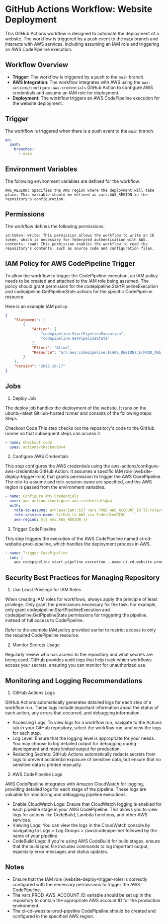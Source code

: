 # GitHub Actions Workflow: Website Deployment

This GitHub Actions workflow is designed to automate the deployment of a website. The workflow is triggered by a push event to the `main` branch and interacts with AWS services, including assuming an IAM role and triggering an AWS CodePipeline execution.

## Workflow Overview

- **Trigger**: The workflow is triggered by a push to the `main` branch.
- **AWS Integration**: The workflow integrates with AWS using the `aws-actions/configure-aws-credentials` GitHub Action to configure AWS credentials and assume an IAM role for deployment.
- **Deployment**: The workflow triggers an AWS CodePipeline execution for the website deployment.

## Trigger

The workflow is triggered when there is a push event to the `main` branch.

```yaml
on:
  push:
    branches:
      - main
```
## Environment Variables

The following environment variables are defined for the workflow:

    AWS_REGION: Specifies the AWS region where the deployment will take place. This variable should be defined as vars.AWS_REGION in the repository's configuration.

## Permissions

The workflow defines the following permissions:

    id-token: write: This permission allows the workflow to write an ID token, which is necessary for federated authentication with AWS.
    contents: read: This permission enables the workflow to read the repository's contents, such as source code and configuration files.

## IAM Policy for AWS CodePipeline Trigger

To allow the workflow to trigger the CodePipeline execution, an IAM policy needs to be created and attached to the IAM role being assumed. The policy should grant permission for the codepipeline:StartPipelineExecution and codepipeline:GetPipelineState actions for the specific CodePipeline resource.

Here is an example IAM policy:

```json
{
    "Statement": [
        {
            "Action": [
                "codepipeline:StartPipelineExecution",
                "codepipeline:GetPipelineState"
            ],
            "Effect": "Allow",
            "Resource": "arn:aws:codepipeline:${AWS_REGION}:${PROD_AWS_ACCOUNT_ID}:ci-cd-website-prod-pipeline"
        }
    ],
    "Version": "2012-10-17"
}
```

## Jobs

1. Deploy Job

The deploy job handles the deployment of the website. It runs on the ubuntu-latest GitHub-hosted runner and consists of the following steps:
Steps

Checkout Code
This step checks out the repository's code to the GitHub runner so that subsequent steps can access it.

```yaml
- name: Checkout code
  uses: actions/checkout@v4
```

2. Configure AWS Credentials

This step configures the AWS credentials using the aws-actions/configure-aws-credentials GitHub Action. It assumes a specific IAM role (website-deploy-trigger-role) that grants permission to trigger the AWS CodePipeline. The role-to-assume and role-session-name are specified, and the AWS region is passed from the environment variables.

```yaml
- name: Configure AWS Credentials
  uses: aws-actions/configure-aws-credentials@v4
  with:
    role-to-assume: arn:aws:iam::${{ vars.PROD_AWS_ACCOUNT_ID }}:role/website-deploy-trigger-role
    role-session-name: GitHub_to_AWS_via_FederatedOIDC
    aws-region: ${{ env.AWS_REGION }}
```

3. Trigger CodePipeline

This step triggers the execution of the AWS CodePipeline named ci-cd-website-prod-pipeline, which handles the deployment process in AWS.

```yaml
- name: Trigger CodePipeline
  run: |
    aws codepipeline start-pipeline-execution --name ci-cd-website-prod-pipeline
```

## Security Best Practices for Managing Repository

1. Use Least Privilege for IAM Roles

When creating IAM roles for workflows, always apply the principle of least privilege. Only grant the permissions necessary for the task. For example, only grant codepipeline:StartPipelineExecution and codepipeline:GetPipelineState permissions for triggering the pipeline, instead of full access to CodePipeline.

Refer to the example IAM policy provided earlier to restrict access to only the required CodePipeline resource.

2. Monitor Secrets Usage

Regularly review who has access to the repository and what secrets are being used. GitHub provides audit logs that help track which workflows access your secrets, ensuring you can monitor for unauthorized use.

## Monitoring and Logging Recommendations

1. GitHub Actions Logs

GitHub Actions automatically generates detailed logs for each step of a workflow run. These logs include important information about the status of each action, any errors that occurred, and debugging information.

- Accessing Logs: To view logs for a workflow run, navigate to the Actions tab in your GitHub repository, select the workflow run, and view the logs for each step.
- Log Level: Ensure that the logging level is appropriate for your needs. You may choose to log detailed output for debugging during development  and more limited output for production.
- Redacting Secrets: GitHub Actions automatically redacts secrets from logs to prevent accidental exposure of sensitive data, but ensure that no sensitive data is printed manually.

2. AWS CodePipeline Logs

AWS CodePipeline integrates with Amazon CloudWatch for logging, providing detailed logs for each stage of the pipeline. These logs are valuable for monitoring and debugging pipeline executions.

- Enable CloudWatch Logs: Ensure that CloudWatch logging is enabled for each pipeline stage in your AWS CodePipeline. This allows you to view logs for actions like CodeBuild, Lambda functions, and other AWS services.
- Viewing Logs: You can view the logs in the CloudWatch console by navigating to Logs > Log Groups > /aws/codepipeline/ followed by the name of your pipeline.
- CodeBuild Logs: If you're using AWS CodeBuild for build stages, ensure that the buildspec file includes commands to log important output, especially error messages and status updates.

## Notes

- Ensure that the IAM role (website-deploy-trigger-role) is correctly configured with the necessary permissions to trigger the AWS CodePipeline.
- The vars.PROD_AWS_ACCOUNT_ID variable should be set up in the repository to contain the appropriate AWS account ID for the production environment.
- The ci-cd-website-prod-pipeline CodePipeline should be created and configured in the specified AWS region.

